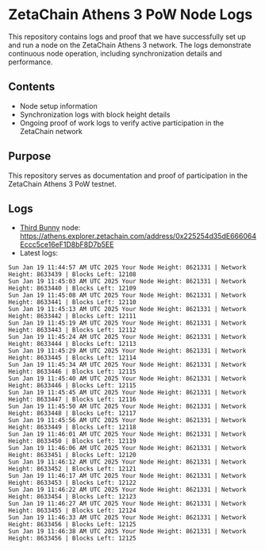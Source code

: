 # ZetaChain Athens 3 PoW Node Logs
This repository contains logs and proof that we have successfully set up and run a node on the ZetaChain Athens 3 network. The logs demonstrate continuous node operation, including synchronization details and performance.

## Contents
- Node setup information
- Synchronization logs with block height details
- Ongoing proof of work logs to verify active participation in the ZetaChain network

## Purpose
This repository serves as documentation and proof of participation in the ZetaChain Athens 3 PoW testnet.

## Logs

- [Third Bunny](https://thirdbunny.xyz/) node: https://athens.explorer.zetachain.com/address/0x225254d35dE666064Eccc5ce16eF1D8bF8D7b5EE
- Latest logs:
```
Sun Jan 19 11:44:57 AM UTC 2025 Your Node Height: 8621331 | Network Height: 8633439 | Blocks Left: 12108
Sun Jan 19 11:45:03 AM UTC 2025 Your Node Height: 8621331 | Network Height: 8633440 | Blocks Left: 12109
Sun Jan 19 11:45:08 AM UTC 2025 Your Node Height: 8621331 | Network Height: 8633441 | Blocks Left: 12110
Sun Jan 19 11:45:13 AM UTC 2025 Your Node Height: 8621331 | Network Height: 8633442 | Blocks Left: 12111
Sun Jan 19 11:45:19 AM UTC 2025 Your Node Height: 8621331 | Network Height: 8633443 | Blocks Left: 12112
Sun Jan 19 11:45:24 AM UTC 2025 Your Node Height: 8621331 | Network Height: 8633444 | Blocks Left: 12113
Sun Jan 19 11:45:29 AM UTC 2025 Your Node Height: 8621331 | Network Height: 8633445 | Blocks Left: 12114
Sun Jan 19 11:45:34 AM UTC 2025 Your Node Height: 8621331 | Network Height: 8633446 | Blocks Left: 12115
Sun Jan 19 11:45:40 AM UTC 2025 Your Node Height: 8621331 | Network Height: 8633446 | Blocks Left: 12115
Sun Jan 19 11:45:45 AM UTC 2025 Your Node Height: 8621331 | Network Height: 8633447 | Blocks Left: 12116
Sun Jan 19 11:45:50 AM UTC 2025 Your Node Height: 8621331 | Network Height: 8633448 | Blocks Left: 12117
Sun Jan 19 11:45:56 AM UTC 2025 Your Node Height: 8621331 | Network Height: 8633449 | Blocks Left: 12118
Sun Jan 19 11:46:01 AM UTC 2025 Your Node Height: 8621331 | Network Height: 8633450 | Blocks Left: 12119
Sun Jan 19 11:46:06 AM UTC 2025 Your Node Height: 8621331 | Network Height: 8633451 | Blocks Left: 12120
Sun Jan 19 11:46:12 AM UTC 2025 Your Node Height: 8621331 | Network Height: 8633452 | Blocks Left: 12121
Sun Jan 19 11:46:17 AM UTC 2025 Your Node Height: 8621331 | Network Height: 8633453 | Blocks Left: 12122
Sun Jan 19 11:46:22 AM UTC 2025 Your Node Height: 8621331 | Network Height: 8633454 | Blocks Left: 12123
Sun Jan 19 11:46:27 AM UTC 2025 Your Node Height: 8621331 | Network Height: 8633455 | Blocks Left: 12124
Sun Jan 19 11:46:33 AM UTC 2025 Your Node Height: 8621331 | Network Height: 8633456 | Blocks Left: 12125
Sun Jan 19 11:46:38 AM UTC 2025 Your Node Height: 8621331 | Network Height: 8633456 | Blocks Left: 12125
```
